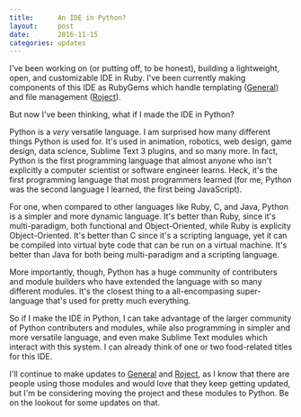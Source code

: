 ```yaml
---
title:      An IDE in Python?
layout:     post
date:       2016-11-15
categories: updates
---
```


I've been working on (or putting off, to be honest), building a lightweight, open, and customizable IDE in Ruby. I've been currently making components of this IDE as RubyGems which handle templating ([General](https:/andydevs.github.io/general)) and file management ([Roject](https://andydevs.github.io/roject)).

But now I've been thinking, what if I made the IDE in Python?

Python is a _very_ versatile language. I am surprised how many different things Python is used for. It's used in animation, robotics, web design, game design, data science, Sublime Text 3 plugins, and so many more. In fact, Python is the first programming language that almost anyone who isn't explicitly a computer scientist or software engineer learns. Heck, it's the first programming language that most programmers learned (for me, Python was the second language I learned, the first being JavaScript).

For one, when compared to other languages like Ruby, C, and Java, Python is a simpler and more dynamic language. It's better than Ruby, since it's multi-paradigm, both functional and Object-Oriented, while Ruby is explicity Object-Oriented. It's better than C since it's a scripting language, yet it can be compiled into virtual byte code that can be run on a virtual machine. It's better than Java for both being multi-paradigm and a scripting language.

More importantly, though, Python has a huge community of contributers and module builders who have extended the language with so many different modules. It's the closest thing to a all-encompasing super-language that's used for pretty much everything.

So if I make the IDE in Python, I can take advantage of the larger community of Python contributers and modules, while also programming in simpler and more versatile language, and even make Sublime Text modules which interact with this system. I can already think of one or two food-related titles for this IDE.

I'll continue to make updates to [General](https:/andydevs.github.io/general) and [Roject](https://andydevs.github.io/roject), as I know that there are people using those modules and would love that they keep getting updated, but I'm be considering moving the project and these modules to Python. Be on the lookout for some updates on that.